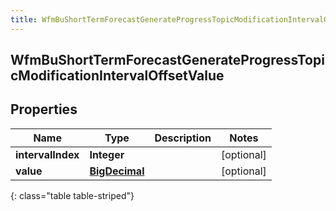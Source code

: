 ```yaml
---
title: WfmBuShortTermForecastGenerateProgressTopicModificationIntervalOffsetValue
---
```


## WfmBuShortTermForecastGenerateProgressTopicModificationIntervalOffsetValue

## Properties

| Name              | Type                                                 | Description | Notes      |
| ----------------- | ---------------------------------------------------- | ----------- | ---------- |
| **intervalIndex** | <!----><!---->**Integer**<!---->                     |             | [optional] |
| **value**         | <!----><!---->[**BigDecimal**](BigDecimal.md)<!----> |             | [optional] |

{: class="table table-striped"}
